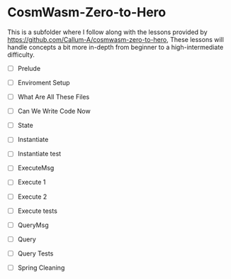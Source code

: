 # CosmWasm-Zero-to-Hero
This is a subfolder where I follow along with the lessons provided by https://github.com/Callum-A/cosmwasm-zero-to-hero, These lessons will handle concepts a bit more in-depth from beginner to a high-intermediate difficulty.

- [ ] Prelude
- [ ] Enviroment Setup
- [ ] What Are All These Files
- [ ] Can We Write Code Now
- [ ] State
- [ ] Instantiate
- [ ] Instantiate test
- [ ] ExecuteMsg
- [ ] Execute 1
- [ ] Execute 2
- [ ] Execute tests
- [ ] QueryMsg
- [ ] Query
- [ ] Query Tests
- [ ] Spring Cleaning


